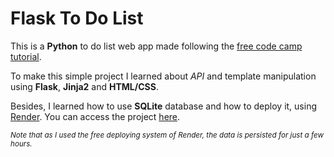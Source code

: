 # Flask To Do List
This is a **Python** to do list web app made following the [free code camp tutorial](https://www.youtube.com/watch?v=Z1RJmh_OqeA).

To make this simple project I learned about *API* and template manipulation using **Flask**, **Jinja2** and **HTML/CSS**.

Besides, I learned how to use **SQLite** database and how to deploy it, using [Render](https://render.com/).
You can access the project [here](https://todolistjoao.onrender.com/).

<sub>*Note that as I used the free deploying system of Render, the data is persisted for just a few hours.*</sub>
